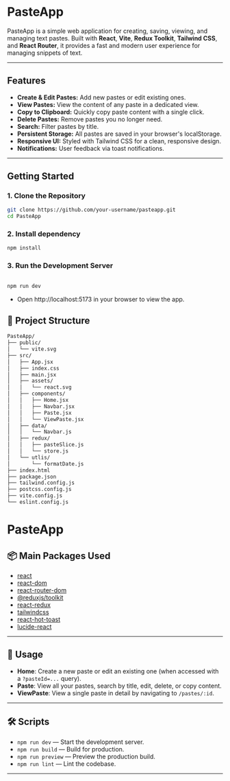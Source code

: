 # PasteApp

PasteApp is a simple web application for creating, saving, viewing, and managing text pastes. Built with **React**, **Vite**, **Redux Toolkit**, **Tailwind CSS**, and **React Router**, it provides a fast and modern user experience for managing snippets of text.

---

## Features

- **Create & Edit Pastes:** Add new pastes or edit existing ones.
- **View Pastes:** View the content of any paste in a dedicated view.
- **Copy to Clipboard:** Quickly copy paste content with a single click.
- **Delete Pastes:** Remove pastes you no longer need.
- **Search:** Filter pastes by title.
- **Persistent Storage:** All pastes are saved in your browser's localStorage.
- **Responsive UI:** Styled with Tailwind CSS for a clean, responsive design.
- **Notifications:** User feedback via toast notifications.

---

## Getting Started

### 1. Clone the Repository

```sh
git clone https://github.com/your-username/pasteapp.git
cd PasteApp
```

### 2. Install dependency

```sh
npm install
```
### 3. Run the Development Server

```sh

npm run dev
```

- Open http://localhost:5173 in your browser to view the app.


## 📂 Project Structure

```bash
PasteApp/
├── public/
│   └── vite.svg
├── src/
│   ├── App.jsx
│   ├── index.css
│   ├── main.jsx
│   ├── assets/
│   │   └── react.svg
│   ├── components/
│   │   ├── Home.jsx
│   │   ├── Navbar.jsx
│   │   ├── Paste.jsx
│   │   └── ViewPaste.jsx
│   ├── data/
│   │   └── Navbar.js
│   ├── redux/
│   │   ├── pasteSlice.js
│   │   └── store.js
│   └── utlis/
│       └── formatDate.js
├── index.html
├── package.json
├── tailwind.config.js
├── postcss.config.js
├── vite.config.js
└── eslint.config.js
```


# PasteApp

## 📦 Main Packages Used
- [react](https://react.dev/)
- [react-dom](https://www.npmjs.com/package/react-dom)
- [react-router-dom](https://reactrouter.com/en/main)
- [@reduxjs/toolkit](https://redux-toolkit.js.org/)
- [react-redux](https://react-redux.js.org/)
- [tailwindcss](https://tailwindcss.com/)
- [react-hot-toast](https://react-hot-toast.com/)
- [lucide-react](https://lucide.dev/)

---

## 🚀 Usage
- **Home**: Create a new paste or edit an existing one (when accessed with a `?pasteId=...` query).
- **Paste**: View all your pastes, search by title, edit, delete, or copy content.
- **ViewPaste**: View a single paste in detail by navigating to `/pastes/:id`.

---

## 🛠️ Scripts
- `npm run dev` — Start the development server.
- `npm run build` — Build for production.
- `npm run preview` — Preview the production build.
- `npm run lint` — Lint the codebase.

---